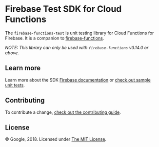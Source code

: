 # Firebase Test SDK for Cloud Functions

The `firebase-functions-test` is unit testing library for Cloud Functions for Firebase. It is a companion to [firebase-functions](https://github.com/Firebase/firebase-functions).

_NOTE: This library can only be used with `firebase-functions` v3.14.0 or above._

## Learn more

Learn more about the SDK [Firebase documentation](https://firebase.google.com/docs/functions/unit-testing) or [check out sample unit tests](https://github.com/firebase/functions-samples/blob/master/quickstarts/uppercase/functions).

## Contributing

To contribute a change, [check out the contributing guide](.github/CONTRIBUTING.md).

## License

© Google, 2018. Licensed under [The MIT License](LICENSE).
